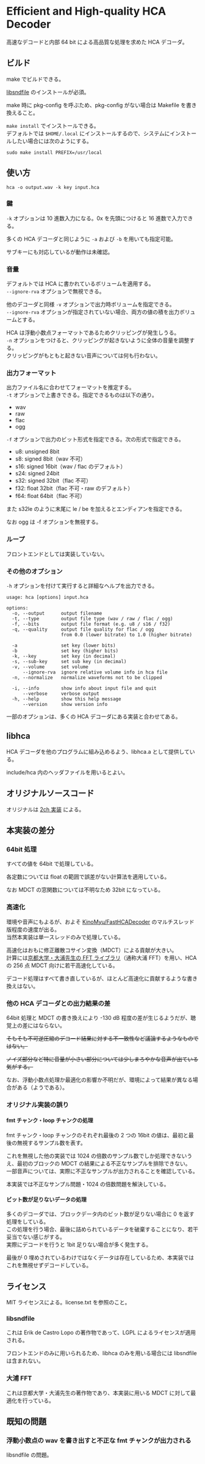 # Efficient and High-quality HCA Decoder

高速なデコードと内部 64 bit による高品質な処理を求めた HCA デコーダ。

## ビルド

make でビルドできる。

[libsndfile](http://www.mega-nerd.com/libsndfile/) のインストールが必須。

make 時に pkg-config を呼ぶため、pkg-config がない場合は Makefile を書き換えること。

`make install` でインストールできる。  
デフォルトでは `$HOME/.local` にインストールするので、システムにインストールしたい場合には次のようにする。

    sudo make install PREFIX=/usr/local

## 使い方

    hca -o output.wav -k key input.hca

### 鍵

`-k` オプションは 10 進数入力になる。0x を先頭につけると 16 進数で入力できる。

多くの HCA デコーダと同じように `-a` および `-b` を用いても指定可能。

サブキーにも対応しているが動作は未確認。

### 音量

デフォルトでは HCA に書かれているボリュームを適用する。  
`--ignore-rva` オプションで無視できる。

他のデコーダと同様 `-v` オプションで出力時ボリュームを指定できる。  
`--ignore-rva` オプションが指定されていない場合、両方の値の積を出力ボリュームとする。

HCA は浮動小数点フォーマットであるためクリッピングが発生しうる。  
`-n` オプションをつけると、クリッピングが起きないように全体の音量を調整する。  
クリッピングがもともと起きない音声については何も行わない。

### 出力フォーマット

出力ファイル名に合わせてフォーマットを推定する。  
`-t` オプションで上書きできる。指定できるものは以下の通り。

- wav
- raw
- flac
- ogg

`-f` オプションで出力のビット形式を指定できる。次の形式で指定できる。

- u8: unsigned 8bit
- s8: signed 8bit（wav 不可）
- s16: signed 16bit（wav / flac のデフォルト）
- s24: signed 24bit
- s32: signed 32bit（flac 不可）
- f32: float 32bit（flac 不可・raw のデフォルト）
- f64: float 64bit（flac 不可）

また s32le のように末尾に le / be を加えるとエンディアンを指定できる。

なお ogg は -f オプションを無視する。

### ループ

フロントエンドとしては実装していない。

### その他のオプション

`-h` オプションを付けて実行すると詳細なヘルプを出力できる。

```
usage: hca [options] input.hca

options:
  -o, --output      output filename
  -t, --type        output file type (wav / raw / flac / ogg)
  -f, --bits        output file format (e.g. u8 / s16 / f32)
  -q, --quality     output file quality for flac / ogg
                    from 0.0 (lower bitrate) to 1.0 (higher bitrate)

  -a                set key (lower bits)
  -b                set key (higher bits)
  -k, --key         set key (in decimal)
  -s, --sub-key     set sub key (in decimal)
  -v, --volume      set volume
      --ignore-rva  ignore relative volume info in hca file
  -n, --normalize   normalize waveforms not to be clipped

  -i, --info        show info about input file and quit
      --verbose     verbose output
  -h, --help        show this help message
      --version     show version info
```

一部のオプションは、多くの HCA デコーダにある実装と合わせてある。

## libhca

HCA デコーダを他のプログラムに組み込めるよう、libhca.a として提供している。

include/hca 内のヘッダファイルを用いるとよい。

## オリジナルソースコード

オリジナルは [2ch 実装](http://medaka.5ch.net/test/read.cgi/gameurawaza/1485136997/682) による。

## 本実装の差分

### 64bit 処理

すべての値を 64bit で処理している。

各定数については float の範囲で誤差がない計算法を適用している。

なお MDCT の窓関数については不明なため 32bit になっている。

### 高速化

環境や音声にもよるが、およそ [KinoMyu/FastHCADecoder](https://github.com/KinoMyu/FastHCADecoder) のマルチスレッド版程度の速度が出る。  
当然本実装は単一スレッドのみで処理している。

高速化はおもに修正離散コサイン変換（MDCT）による貢献が大きい。  
計算には[京都大学・大浦先生の FFT ライブラリ](http://www.kurims.kyoto-u.ac.jp/~ooura/fft-j.html)（通称大浦 FFT）を用い、HCA の 256 点 MDCT 向けに若干高速化している。

デコード処理はすべて書き直しているが、ほとんど高速化に貢献するような書き換えはない。

### 他の HCA デコーダとの出力結果の差

64bit 処理と MDCT の書き換えにより -130 dB 程度の差が生じるようだが、聴覚上の差にはならない。

~~そもそも不可逆圧縮のデコード結果に対する不一致性など議論するようなものではない。~~

~~ノイズ部分など特に音量が小さい部分については少しまろやかな音声が出ている気がする。~~

なお、浮動小数点処理か最適化の影響か不明だが、環境によって結果が異なる場合がある（ようである）。

### オリジナル実装の誤り

#### fmt チャンク・loop チャンクの処理

fmt チャンク・loop チャンクのそれぞれ最後の 2 つの 16bit の値は、最初と最後の無視するサンプル数を表す。

これを無視した他の実装では 1024 の倍数のサンプル数でしか処理できないうえ、最初のブロックの MDCT の結果による不正なサンプルを排除できない。  
一部音声については、実際に不正なサンプルが出力されることを確認している。

本実装では不正なサンプル問題・1024 の倍数問題を解決している。

#### ビット数が足りないデータの処理

多くのデコーダでは、ブロックデータ内のビット数が足りない場合に 0 を返す処理をしている。  
この処理を行う場合、最後に詰められているデータを破棄することになり、若干妥当でない感じがする。  
実際にデコードを行うと 1bit 足りない場合が多く発生する。

最後が 0 埋めされているわけではなくデータは存在しているため、本実装ではこれを無視せずデコードしている。

## ライセンス

MIT ライセンスによる。license.txt を参照のこと。

### libsndfile

これは Erik de Castro Lopo の著作物であって、LGPL によるライセンスが適用される。

フロントエンドのみに用いられるため、libhca のみを用いる場合には libsndfile は含まれない。

### 大浦 FFT

これは京都大学・大浦先生の著作物であり、本実装に用いる MDCT に対して最適化を行っている。

## 既知の問題

### 浮動小数点の wav を書き出すと不正な fmt チャンクが出力される

libsndfile の問題。
